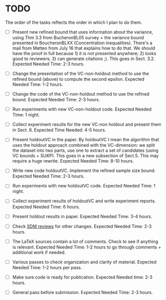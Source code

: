 TODO
====

The order of the tasks reflects the order in which I plan to do them.

- [ ] Present new refined bound that uses information about the variance, using
	Thm 3.3 from BucheronBL05 survey + the variance bound presented in
	BoucheronBLXX (Concentration inequalities).  There's a mail from Matteo from
	July 16 that explains how to do that. We should have the proof in full
	because 1) it is not presented anywhere; 2) looks good to reviewers; 3) can
	generate citations ;). This goes in Sect. 3.2. Expected Needed Time: 2-3
	hours.
- [ ] Change the presentation of the VC-non-holdout method to use the refined
	bound (above) to compute the second epsilon. Expected Needed Time: 1-2
	hours.
- [ ] Change the code of the VC-non-holdout method to use the refined bound.
	Expected Needed Time: 2-3 hours.
- [ ] Run experiments with new VC-non-holdout code. Expected Needed Time: 1
	night.
- [ ] Collect experiment results for the new VC-non holdout and present them in
	Sect. 6. Expected Time Needed: 4-5 hours.
- [ ] Present holdoutVC in the paper. By holdoutVC I mean the algorithm that
	uses the holdout approach combined with the VC-dimension: we split the
	dataset into two parts, use one to extract a set of candidates (using VC
	bounds + SUKP). This goes in a new subsection of Sect.5.
	This may require a huge rewrite. Expected Needed Time: 8-10 hours.
- [ ] Write new code holdoutVC. Implement the refined sample size bound.
	Expected Needed Time: 2-3 hours.
- [ ] Run experiments with new holdoutVC code. Expected Needed Time: 1 night.
- [ ] Collect experiment results of holdoutVC and write experiment reports.
	Expected Needed Time: 6 hours.
- [ ] Present holdout results in paper. Expected Needed Time: 3-4 hours.
- [ ] Check [SDM reviews](paper/SDM14/ReviewsSDM.pdf) for other changes.
	Expected Needed Time: 2-3 hours.
- [ ] The LaTeX sources contain a lot of comments. Check to see if anything is
  relevant. Expected Needed Time: 1-2 hours to go through comments + additional
  work if needed.
- [ ] Various passes to check organization and clarity of material. Expected
	Needed Time: 1-2 hours per pass.
- [ ] Make sure code is ready for publication. Expected Needed time: 2-3 hours.
- [ ] General pass before submission. Expected Needed Time: 2-3 hours.

